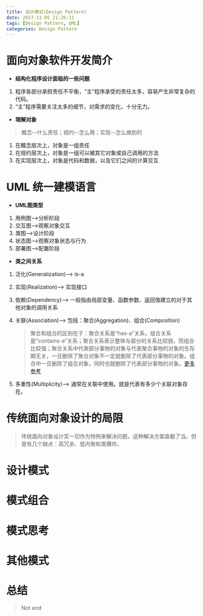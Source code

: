 ```yaml
---
title: 设计模式(Design Pattern)
date: 2017-11-05 21:26:11
tags: [Design Pattern, UML]
categories: Design Pattern
---
```

#  面向对象软件开发简介     
* **结构化程序设计面临的一些问题**       
1.  程序各部分承担责任不平衡，“主”程序承受的责任太多，容易产生非常复杂的代码。     
2.  “主”程序需要关注太多的细节，对需求的变化，十分无力。     
* **理解对象**    
> 概念--什么责任；规约--怎么用；实现--怎么做到的    
1. 在概念层次上，对象是一组责任       
2. 在规约层次上，对象是一组可以被其它对象或自己调用的方法        
3. 在实现层次上，对象是代码和数据，以及它们之间的计算交互        

#  UML 统一建模语言
* **UML图类型**     
1. 用例图-->分析阶段      
2. 交互图-->观察对象交互      
3. 类图-->设计阶段     
4. 状态图-->观察对象状态与行为        
5. 部署图-->配置阶段      
* **类之间关系**         
1. 泛化(Generalization)--> is-a     
2. 实现(Realization)--> 实现接口     
3. 依赖(Dependency)--> 一般指由局部变量、函数参数、返回值建立的对于其他对象的调用关系      
4. 关联(Association)--> 包括：聚合(Aggregation)、组合(Composition)     
    > 聚合和组合的区别在于：聚合关系是“has-a”关系，组合关系是“contains-a”关系；聚合关系表示整体与部分的关系比较弱，而组合比较强；聚合关系中代表部分事物的对象与代表聚合事物的对象的生存期无关，一旦删除了聚合对象不一定就删除了代表部分事物的对象。组合中一旦删除了组合对象，同时也就删除了代表部分事物的对象。[更多参考](http://www.uml.org.cn/oobject/201104212.asp)        

5. 多重性(Multiplicity)--> 通常在关联中使用。就是代表有多少个关联对象存在。       

#  传统面向对象设计的局限       
> 传统面向对象设计奖一切作为特例来解决问题。这种解决方案直截了当。但是有几个缺点：高冗余、低内聚和类爆炸。       

# 设计模式      

# 模式组合      

# 模式思考       

# 其他模式      

# 总结    

> Not end
